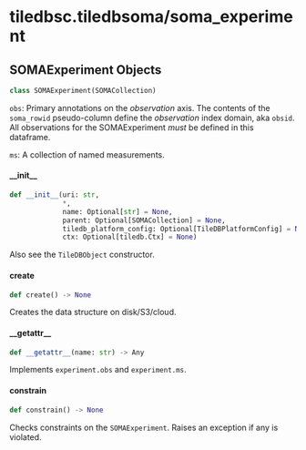 <a id="tiledbsc.tiledbsoma/soma_experiment"></a>

# tiledbsc.tiledbsoma/soma\_experiment

<a id="tiledbsc.tiledbsoma/soma_experiment.SOMAExperiment"></a>

## SOMAExperiment Objects

```python
class SOMAExperiment(SOMACollection)
```

`obs`: Primary annotations on the _observation_ axis. The contents of the `soma_rowid` pseudo-column define
the _observation_ index domain, aka `obsid`. All observations for the SOMAExperiment _must_ be
defined in this dataframe.

`ms`: A collection of named measurements.

<a id="tiledbsc.tiledbsoma/soma_experiment.SOMAExperiment.__init__"></a>

#### \_\_init\_\_

```python
def __init__(uri: str,
             *,
             name: Optional[str] = None,
             parent: Optional[SOMACollection] = None,
             tiledb_platform_config: Optional[TileDBPlatformConfig] = None,
             ctx: Optional[tiledb.Ctx] = None)
```

Also see the `TileDBObject` constructor.

<a id="tiledbsc.tiledbsoma/soma_experiment.SOMAExperiment.create"></a>

#### create

```python
def create() -> None
```

Creates the data structure on disk/S3/cloud.

<a id="tiledbsc.tiledbsoma/soma_experiment.SOMAExperiment.__getattr__"></a>

#### \_\_getattr\_\_

```python
def __getattr__(name: str) -> Any
```

Implements `experiment.obs` and `experiment.ms`.

<a id="tiledbsc.tiledbsoma/soma_experiment.SOMAExperiment.constrain"></a>

#### constrain

```python
def constrain() -> None
```

Checks constraints on the `SOMAExperiment`. Raises an exception if any is violated.


